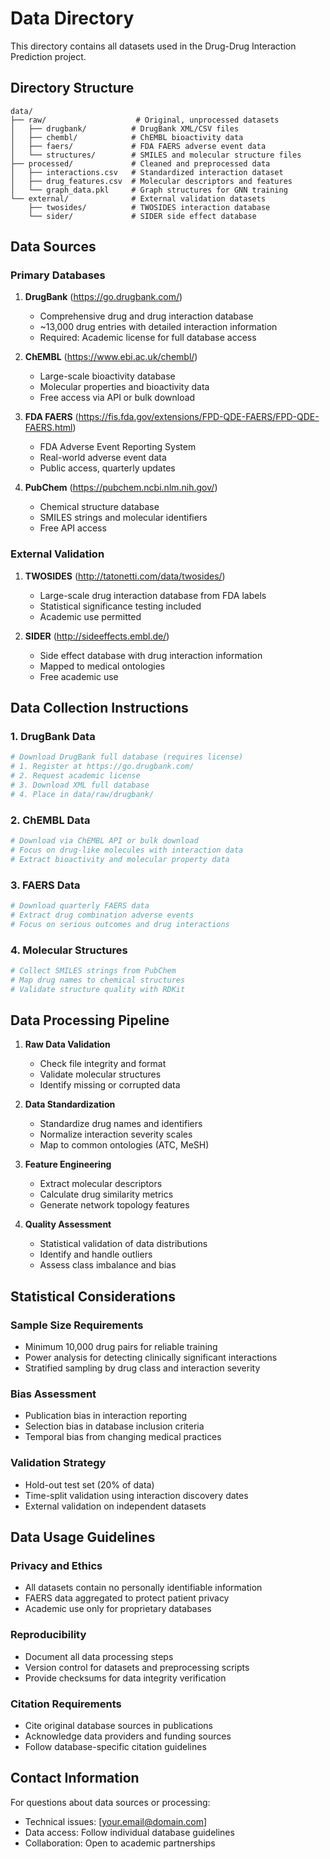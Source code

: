 # Data Directory

This directory contains all datasets used in the Drug-Drug Interaction Prediction project.

## Directory Structure

```
data/
├── raw/                    # Original, unprocessed datasets
│   ├── drugbank/          # DrugBank XML/CSV files
│   ├── chembl/            # ChEMBL bioactivity data
│   ├── faers/             # FDA FAERS adverse event data
│   └── structures/        # SMILES and molecular structure files
├── processed/             # Cleaned and preprocessed data
│   ├── interactions.csv   # Standardized interaction dataset
│   ├── drug_features.csv  # Molecular descriptors and features
│   └── graph_data.pkl     # Graph structures for GNN training
└── external/              # External validation datasets
    ├── twosides/          # TWOSIDES interaction database
    └── sider/             # SIDER side effect database
```

## Data Sources

### Primary Databases

1. **DrugBank** (https://go.drugbank.com/)
   - Comprehensive drug and drug interaction database
   - ~13,000 drug entries with detailed interaction information
   - Required: Academic license for full database access

2. **ChEMBL** (https://www.ebi.ac.uk/chembl/)
   - Large-scale bioactivity database
   - Molecular properties and bioactivity data
   - Free access via API or bulk download

3. **FDA FAERS** (https://fis.fda.gov/extensions/FPD-QDE-FAERS/FPD-QDE-FAERS.html)
   - FDA Adverse Event Reporting System
   - Real-world adverse event data
   - Public access, quarterly updates

4. **PubChem** (https://pubchem.ncbi.nlm.nih.gov/)
   - Chemical structure database
   - SMILES strings and molecular identifiers
   - Free API access

### External Validation

1. **TWOSIDES** (http://tatonetti.com/data/twosides/)
   - Large-scale drug interaction database from FDA labels
   - Statistical significance testing included
   - Academic use permitted

2. **SIDER** (http://sideeffects.embl.de/)
   - Side effect database with drug interaction information
   - Mapped to medical ontologies
   - Free academic use

## Data Collection Instructions

### 1. DrugBank Data
```bash
# Download DrugBank full database (requires license)
# 1. Register at https://go.drugbank.com/
# 2. Request academic license
# 3. Download XML full database
# 4. Place in data/raw/drugbank/
```

### 2. ChEMBL Data
```bash
# Download via ChEMBL API or bulk download
# Focus on drug-like molecules with interaction data
# Extract bioactivity and molecular property data
```

### 3. FAERS Data
```bash
# Download quarterly FAERS data
# Extract drug combination adverse events
# Focus on serious outcomes and drug interactions
```

### 4. Molecular Structures
```bash
# Collect SMILES strings from PubChem
# Map drug names to chemical structures
# Validate structure quality with RDKit
```

## Data Processing Pipeline

1. **Raw Data Validation**
   - Check file integrity and format
   - Validate molecular structures
   - Identify missing or corrupted data

2. **Data Standardization**
   - Standardize drug names and identifiers
   - Normalize interaction severity scales
   - Map to common ontologies (ATC, MeSH)

3. **Feature Engineering**
   - Extract molecular descriptors
   - Calculate drug similarity metrics
   - Generate network topology features

4. **Quality Assessment**
   - Statistical validation of data distributions
   - Identify and handle outliers
   - Assess class imbalance and bias

## Statistical Considerations

### Sample Size Requirements
- Minimum 10,000 drug pairs for reliable training
- Power analysis for detecting clinically significant interactions
- Stratified sampling by drug class and interaction severity

### Bias Assessment
- Publication bias in interaction reporting
- Selection bias in database inclusion criteria
- Temporal bias from changing medical practices

### Validation Strategy
- Hold-out test set (20% of data)
- Time-split validation using interaction discovery dates
- External validation on independent datasets

## Data Usage Guidelines

### Privacy and Ethics
- All datasets contain no personally identifiable information
- FAERS data aggregated to protect patient privacy
- Academic use only for proprietary databases

### Reproducibility
- Document all data processing steps
- Version control for datasets and preprocessing scripts
- Provide checksums for data integrity verification

### Citation Requirements
- Cite original database sources in publications
- Acknowledge data providers and funding sources
- Follow database-specific citation guidelines

## Contact Information

For questions about data sources or processing:
- Technical issues: [your.email@domain.com]
- Data access: Follow individual database guidelines
- Collaboration: Open to academic partnerships